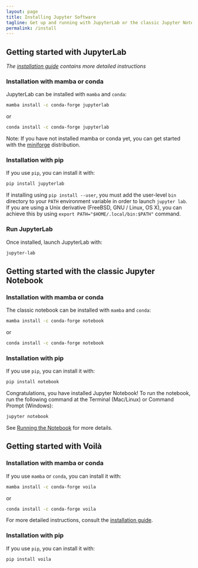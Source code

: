 ```yaml
---
layout: page
title: Installing Jupyter Software
tagline: Get up and running with JupyterLab or the classic Jupyter Notebook.
permalink: /install
---
```


## Getting started with JupyterLab

_The [installation guide](http://jupyterlab.readthedocs.io/en/stable/getting_started/installation.html) contains more detailed instructions_

### Installation with mamba or conda

JupyterLab can be installed with `mamba` and `conda`:

```bash
mamba install -c conda-forge jupyterlab
```

or

```bash
conda install -c conda-forge jupyterlab
```

Note: If you have not installed mamba or conda yet, you can get started with the [miniforge](https://github.com/conda-forge/miniforge#mambaforge) distribution.

### Installation with pip

If you use `pip`, you can install it with:

```bash
pip install jupyterlab
```

If installing using `pip install --user`, you must add the user-level `bin` directory to your `PATH` environment variable in order to launch `jupyter lab`. If you are using a Unix derivative (FreeBSD, GNU / Linux, OS X), you can achieve this by using ``export PATH="$HOME/.local/bin:$PATH"`` command.

### Run JupyterLab

Once installed, launch JupyterLab with:

```bash
jupyter-lab
```

## Getting started with the classic Jupyter Notebook

### Installation with mamba or conda

The classic notebook can be installed with `mamba` and `conda`:

```bash
mamba install -c conda-forge notebook
```

or

```bash
conda install -c conda-forge notebook
```

### Installation with pip

If you use `pip`, you can install it with:

```bash
pip install notebook
```

Congratulations, you have installed Jupyter Notebook! To run the notebook, run the following command at the Terminal (Mac/Linux) or Command Prompt (Windows):

```bash
jupyter notebook
```

See [Running the Notebook](https://jupyter.readthedocs.io/en/latest/running.html#running) for more details.

## Getting started with Voilà

### Installation with mamba or conda

If you use `mamba` or `conda`, you can install it with:

```bash
mamba install -c conda-forge voila
```

or

```bash
conda install -c conda-forge voila
```

For more detailed instructions, consult the [installation guide](https://voila.readthedocs.io/en/stable/install.html).

### Installation with pip

If you use `pip`, you can install it with:

```bash
pip install voila
```
